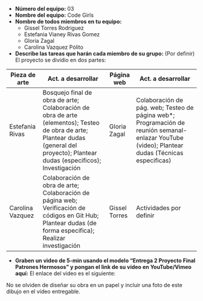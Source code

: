 - **Número del equipo:** 03
- **Nombre del equipo:** Code Girls
- **Nombre de todos miembros en tu equipo:**
  * Gissel Torres Rodriguez
  * Estefania Vianey Rivas Gomez
  * Gloria Zagal
  * Carolina Vazquez Pólito
- **Describe las tareas que harán cada miembro de su grupo:** (Por definir)
  El proyecto se dividio en dos partes:
 
| Pieza de arte | Act. a desarrollar | Página web | Act. a desarrollar |
| --- | --- | --- | --- |
| Estefania Rivas | Bosquejo final de obra de arte; Colaboración de obra de arte (elementos); Testeo de obra de arte; Plantear dudas (general del proyecto); Plantear dudas (especificos); Investigación | Gloria Zagal | Colaboración de pág. web; Testeo de página web*; Programación de reunión semanal-enlazar YouTube (video); Plantear dudas (Técnicas especificas) | 
| Carolina Vazquez | Colaboración de obra de arte; Colaboración de página web; Verificación de códigos en Git Hub; Plantear dudas (de forma especifica); Realizar investigación | Gissel Torres | Actividades por definir |


- **Graben un video de 5-min usando el modelo “Entrega 2 Proyecto Final Patrones Hermosos” y pongan el link de su vídeo en YouTube/Vimeo aquí:** El enlace del video es el siguiente: 

No se olviden de diseñar su obra en un papel y incluir una foto de este dibujo en el vídeo entregable.
